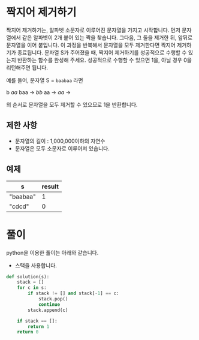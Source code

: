 # 짝지어 제거하기

짝지어 제거하기는, 알파벳 소문자로 이루어진 문자열을 가지고 시작합니다. 먼저 문자열에서 같은 알파벳이 2개 붙어 있는 짝을 찾습니다. 그다음, 그 둘을 제거한 뒤, 앞뒤로 문자열을 이어 붙입니다. 이 과정을 반복해서 문자열을 모두 제거한다면 짝지어 제거하기가 종료됩니다. 문자열 S가 주어졌을 때, 짝지어 제거하기를 성공적으로 수행할 수 있는지 반환하는 함수를 완성해 주세요. 성공적으로 수행할 수 있으면 1을, 아닐 경우 0을 리턴해주면 됩니다.

예를 들어, 문자열 S = `baabaa` 라면

b *aa* baa → *bb* aa → *aa* →

의 순서로 문자열을 모두 제거할 수 있으므로 1을 반환합니다.

## 제한 사항

- 문자열의 길이 : 1,000,000이하의 자연수
- 문자열은 모두 소문자로 이루어져 있습니다.

## 예제

| s | result |
| - | - |
| "baabaa" | 1 |
| "cdcd" | 0 |

# 풀이

python을 이용한 풀이는 아래와 같습니다.

- 스택을 사용합니다.

```python
def solution(s):
    stack = []
    for c in s:
        if stack != [] and stack[-1] == c:
            stack.pop()
            continue
        stack.append(c)

    if stack == []: 
        return 1
    return 0
```